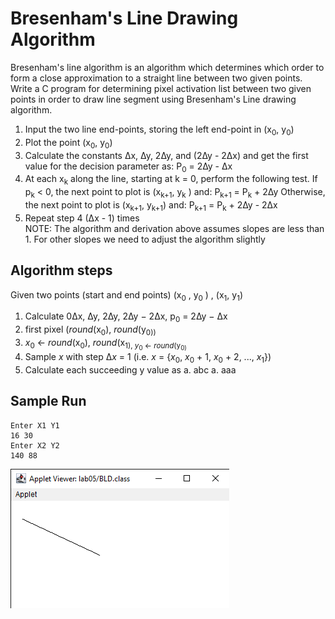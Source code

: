 # Bresenham's Line Drawing Algorithm

Bresenham's line algorithm is an algorithm which determines which order to form a close approximation to a straight line between two given points. Write a C program for determining pixel activation list between two given points in order to draw line segment using Bresenham's Line drawing algorithm.

1. Input the two line end-points, storing the left end-point in (x<sub>0</sub>, y<sub>0</sub>)
2. Plot the point (x<sub>0</sub>, y<sub>0</sub>)
3. Calculate the constants &#8710;x, &#8710;y, 2&#8710;y, and (2&#8710;y - 2&#8710;x) and get the first value for the decision
parameter as:
P<sub>0</sub> = 2&#8710;y - &#8710;x
4. At each x<sub>k</sub> along the line, starting at k = 0, perform the following test. If p<sub>k</sub> < 0, the next point to plot is (x<sub>k+1</sub>, y<sub>k</sub> ) and:
P<sub>k+1</sub> = P<sub>k</sub> + 2&#8710;y
Otherwise, the next point to plot is (x<sub>k+1</sub>, y<sub>k+1</sub>) and:
P<sub>k+1</sub> = P<sub>k</sub> + 2&#8710;y - 2&#8710;x
5. Repeat step 4 (&#8710;x - 1) times  
NOTE: The algorithm and derivation above assumes slopes are less than 1. For other slopes we need to adjust the algorithm slightly

## Algorithm steps
Given two points (start and end points) (x<sub>0</sub> , y<sub>0</sub> ) , (x<sub>1</sub>, y<sub>1</sub>)
1. Calculate 0&#8710;x, &#8710;y, 2&#8710;y, 2&#8710;y − 2&#8710;x, p<sub>0</sub> = 2&#8710;y − &#8710;x
2. first pixel (*round*(x<sub>0</sub>), *round*(y<sub>0))
3. *x*<sub>0</sub> &larr; *round*(x<sub>0</sub>), *round*(x<sub>1), *y*<sub>0</sub> &larr; *round*(y<sub>0)
4. Sample *x* with step &#8710;*x* = 1 (i.e. *x* = {*x*<sub>0</sub>, *x*<sub>0</sub> + 1, *x*<sub>0</sub> + 2, ..., *x*<sub>1</sub>})
5. Calculate each succeeding y value as
  a. abc
  a. aaa

## Sample Run

```
Enter X1 Y1
16 30
Enter X2 Y2
140 88
```

![Applet Bresenham's Line Drawing Algorithm](/screen-shots/lab05/bld.png)
